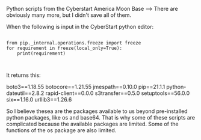 Python scripts from the Cyberstart America Moon Base --> There are obviously many more, but I didn't save all of them.

When the following is input in the CyberStart python editor:

```

from pip._internal.operations.freeze import freeze
for requirement in freeze(local_only=True):
    print(requirement)

    
```
    
It returns this:

boto3==1.18.55
botocore==1.21.55
jmespath==0.10.0
pip==21.1.1
python-dateutil==2.8.2
rapid-client==0.0.0
s3transfer==0.5.0
setuptools==56.0.0
six==1.16.0
urllib3==1.26.6


So I believe thesea are the packages available to us beyond pre-installed python packages, like os and base64. That is why some of these scripts are complicated because the available packages are limited. 
Some of the functions of the os package are also limited.
